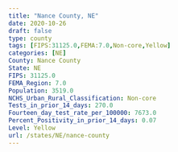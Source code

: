 ```yaml
---
title: "Nance County, NE"
date: 2020-10-26
draft: false
type: county
tags: [FIPS:31125.0,FEMA:7.0,Non-core,Yellow]
categories: [NE]
County: Nance County
State: NE
FIPS: 31125.0
FEMA_Region: 7.0
Population: 3519.0
NCHS_Urban_Rural_Classification: Non-core
Tests_in_prior_14_days: 270.0
Fourteen_day_test_rate_per_100000: 7673.0
Percent_Positivity_in_prior_14_days: 0.07
Level: Yellow
url: /states/NE/nance-county
---
```



